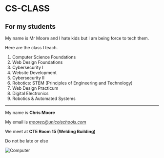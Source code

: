 # CS-CLASS
For my students
---
My name is Mr Moore and I hate kids but I am being force to tech them.

Here are the class I teach.

1. Computer Science Foundations
2. Web Design Foundations
3. Cybersecurity I
4. Website Development
5. Cybersecurity II
6. Robotics: STEM (Principles of Engineering and Technology)
7. Web Design Practicum
8. Digital Electronics
9. Robotics & Automated Systems
---
My name is **Chris Moore**

My email is *moorec@unicoischools.com*

We meet at **CTE Room 15 (Welding Building)**

Do not be late or else

![Computer](https://i5.walmartimages.com/seo/Restored-Dell-OptiPlex-Desktop-Computer-Intel-Core-i3-8GB-Memory-500GB-HD-DVD-RW-Wi-Fi-and-19-LCD-Monitor-Windows-10-PC-Refurbished_f00a49cf-e518-4b0e-bfb0-2e54befc092c.f42ac814af430f86f7a8f530ab297634.jpeg)
